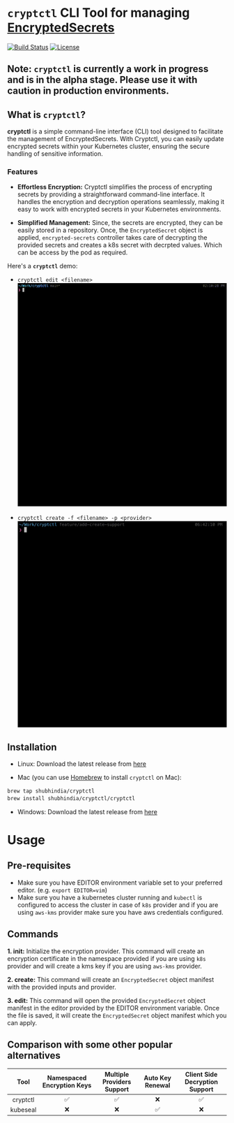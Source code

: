 # `cryptctl` CLI Tool for managing [EncryptedSecrets](https://github.com/shubhindia/encrypted-secrets)


[![Build Status](https://github.com/shubhindia/cryptctl/workflows/CI/badge.svg)](https://github.com/shubhindia/cryptctl/actions?query=workflow%3ACI+branch%3Amain)
[![License](https://img.shields.io/badge/LICENSE-Apache2.0-ff69b4.svg)](http://www.apache.org/licenses/LICENSE-2.0.html)

## Note: `cryptctl` is currently a work in progress and is in the alpha stage. Please use it with caution in production environments.
## What is `cryptctl`?

**cryptctl** is a simple command-line interface (CLI) tool designed to facilitate the management of EncryptedSecrets.
With Cryptctl, you can easily update encrypted secrets within your Kubernetes cluster, ensuring the secure handling of sensitive information.

### Features
- **Effortless Encryption:** Cryptctl simplifies the process of encrypting secrets by providing a straightforward command-line interface. It handles the encryption and decryption operations seamlessly, making it easy to work with encrypted secrets in your Kubernetes environments.

- **Simplified Management:** Since, the secrets are encrypted, they can be easily stored in a repository. Once, the `EncryptedSecret` object is applied, `encrypted-secrets` controller takes care of decrypting the provided secrets and creates a k8s secret with decrpted values. Which can be access by the pod as required.


Here's a **`cryptctl`** demo:

- `cryptctl edit <filename>`
![cryptctl edit demo GIF](img/cryptctl-edit-demo.gif)

- `cryptctl create -f <filename> -p <provider>`
![cryptctl edit demo GIF](img/cryptctl-create-demo.gif)


## Installation

- Linux: Download the latest release from [here](https://github.com/shubhindia/cryptctl/releases)

- Mac (you can use [Homebrew](https://brew.sh/) to install `cryptctl` on Mac):
```bash
brew tap shubhindia/cryptctl
brew install shubhindia/cryptctl/cryptctl
```

- Windows: Download the latest release from [here](https://github.com/shubhindia/cryptctl/releases)

# Usage
## Pre-requisites
- Make sure you have EDITOR environment variable set to your preferred editor. (e.g. `export EDITOR=vim`)
- Make sure you have a kubernetes cluster running and `kubectl` is configured to access the cluster in case of `k8s` provider and if you are using `aws-kms` provider make sure you have aws credentials configured.

## Commands
**1. init:** Initialize the encryption provider. This command will create an encryption certificate in the namespace provided if you are using `k8s` provider and will create a kms key if you are using `aws-kms` provider.

**2. create:** This command will create an `EncryptedSecret` object manifest with the provided inputs and provider.

**3. edit:** This command will open the provided `EncryptedSecret` object manifest in the editor provided by the EDITOR environment variable. Once the file is saved, it will create the `EncryptedSecret` object manifest which you can apply.

## Comparison with some other popular alternatives

| Tool     | Namespaced Encryption Keys | Multiple Providers Support | Auto Key Renewal | Client Side Decryption Support |
|:--------:|:------------------------:|:--------------------------:|:----------------:|:------------------------------:|
| cryptctl | ✅                        | ✅                          | ❌                | ✅                              |
| kubeseal | ❌                        | ❌                          | ✅                | ❌                              |
